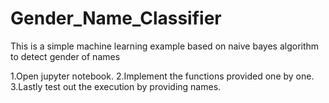 # Gender_Name_Classifier
This is a simple machine learning example based on naive bayes algorithm to detect gender of names

1.Open jupyter notebook.
2.Implement the functions provided one by one.
3.Lastly test out the execution by providing names.
